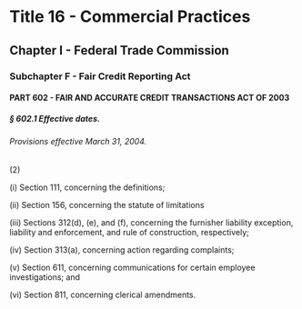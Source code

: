 
# Title 16 - Commercial Practices
## Chapter I - Federal Trade Commission
### Subchapter F - Fair Credit Reporting Act
#### PART 602 - FAIR AND ACCURATE CREDIT TRANSACTIONS ACT OF 2003
##### § 602.1 Effective dates.
###### Provisions effective March 31, 2004.

(2)

(i) Section 111, concerning the definitions;

(ii) Section 156, concerning the statute of limitations

(iii) Sections 312(d), (e), and (f), concerning the furnisher liability exception, liability and enforcement, and rule of construction, respectively;

(iv) Section 313(a), concerning action regarding complaints;

(v) Section 611, concerning communications for certain employee investigations; and

(vi) Section 811, concerning clerical amendments.
